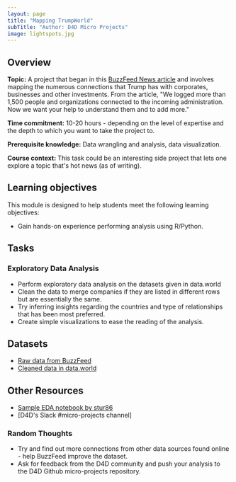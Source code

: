 ```yaml
---
layout: page
title: "Mapping TrumpWorld"
subTitle: "Author: D4D Micro Projects"
image: lightspots.jpg
---
```


## Overview

<!-- Fill out the following overview information about the assignment. Think about students, instructors, and self-study individuals when writing this information. -->

**Topic:** A project that began in this [BuzzFeed News article](https://www.buzzfeed.com/johntemplon/help-us-map-trumpworld?utm_term=.mmQ6Jd6dK#.qi2yovyvR) and involves mapping the numerous connections that Trump has with corporates, businesses and other investments. From the article, "We logged more than 1,500 people and organizations connected to the incoming administration. Now we want your help to understand them and to add more."

**Time commitment:** 10-20 hours - depending on the level of expertise and the depth to which you want to take the project to.

**Prerequisite knowledge:** Data wrangling and analysis, data visualization.

**Course context:** This task could be an interesting side project that lets one explore a topic that's hot news (as of writing). <!-- If the course you are designing this module for exists and has a public website, please link to the course website. -->


## Learning objectives

<!-- Be as specific as possible. And again, try to make these clear for students, instructors, and individuals pursuing self-study. If you suggest an assessment below, link the assessment to one or more learning objectives. This template provides specific module/assignment objectives and overall course objectives. List only what is appropriate for the assignment. -->

This module is designed to help students meet the following learning objectives:

- Gain hands-on experience performing analysis using R/Python.


## Tasks

<!-- Assignment prompt for students with clear details about what to do to accomplish the learning objectives. This could include a detailed assignment prompt, or a list of possible tasks that students/instructors could choose to engage. Where possible provide links to public examples. Where appropriate, reference specific learning objectives. -->

### Exploratory Data Analysis

- Perform exploratory data analysis on the datasets given in data.world
- Clean the data to merge companies if they are listed in different rows but are essentially the same.
- Try inferring insights regarding the countries and type of relationships that has been most preferred.
- Create simple visualizations to ease the reading of the analysis.

## Datasets
- [Raw data from BuzzFeed](https://www.buzzfeed.com/johntemplon/help-us-map-trumpworld?utm_term=.mmQ6Jd6dK#.qi2yovyvR)
- [Cleaned data in data.world](https://data.world/sya/trumpworld)

## Other Resources
- [Sample EDA notebook by stur86](https://github.com/Data4Democracy/micro-projects/tree/master/trumpworld)
- [D4D's Slack #micro-projects channel]

### Random Thoughts

* Try and find out more connections from other data sources found online - help BuzzFeed improve the dataset.
* Ask for feedback from the D4D community and push your analysis to the D4D Github micro-projects repository.
